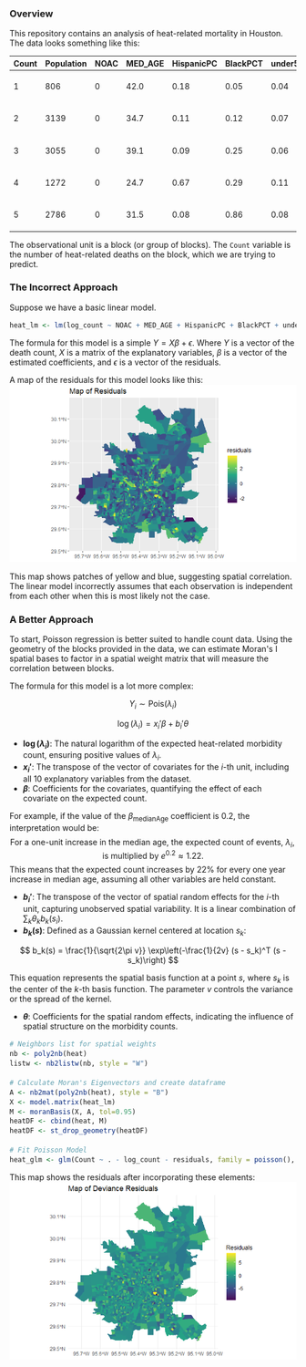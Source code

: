 ### Overview
This repository contains an analysis of heat-related mortality in Houston. The data looks something like this:

| Count| Population| NOAC| MED_AGE| HispanicPC| BlackPCT| under5PCT| over65PCT| povertyPCT| alonePCT| MinTemp| geometry                      |
|------|-----------|-----|--------|-----------|---------|----------|----------|-----------|---------|--------|-------------------------------|
| 1    | 806       | 0   | 42.0   | 0.18      | 0.05    | 0.04     | 0.17     | 0.04      | 0.05    | 24.821 | MULTIPOLYGON (((-95.30797 2...|
| 2    | 3139      | 0   | 34.7   | 0.11      | 0.12    | 0.07     | 0.05     | 0.05      | 0.02    | 24.301 | MULTIPOLYGON (((-95.59792 2...|
| 3    | 3055      | 0   | 39.1   | 0.09      | 0.25    | 0.06     | 0.06     | 0.04      | 0.03    | 24.446 | MULTIPOLYGON (((-95.52326 2...|
| 4    | 1272      | 0   | 24.7   | 0.67      | 0.29    | 0.11     | 0.03     | 0.31      | 0.01    | 24.735 | MULTIPOLYGON (((-95.45417 2...|
| 5    | 2786      | 0   | 31.5   | 0.08      | 0.86    | 0.08     | 0.03     | 0.11      | 0.07    | 24.598 | MULTIPOLYGON (((-95.51841 2...|

The observational unit is a block (or group of blocks). The `Count` variable is the number of heat-related deaths on the block, which we are trying to predict.

### The Incorrect Approach
Suppose we have a basic linear model.

```r
heat_lm <- lm(log_count ~ NOAC + MED_AGE + HispanicPC + BlackPCT + under5PCT + over65PCT + povertyPCT + alonePCT + MinTemp + Population, data = heat)
```

The formula for this model is a simple $Y = X\beta + \epsilon$. Where $Y$ is a vector of the death count, $X$ is a matrix of the explanatory variables, $\beta$ is a vector of the estimated coefficients, and $\epsilon$ is a vector of the residuals.

A map of the residuals for this model looks like this:
![LMResid](assets/before.png)

This map shows patches of yellow and blue, suggesting spatial correlation. The linear model incorrectly assumes that each observation is independent from each other when this is most likely not the case.

### A Better Approach
To start, Poisson regression is better suited to handle count data. Using the geometry of the blocks provided in the data, we can estimate Moran's I spatial bases to factor in a spatial weight matrix that will measure the correlation between blocks.

The formula for this model is a lot more complex:

$$
Y_i \sim \text{Pois}(\lambda_i)
$$

$$
\log(\lambda_i) = x_i'\beta + b_i'\theta
$$

- **$\log(\lambda_i)$**: The natural logarithm of the expected heat-related morbidity count, ensuring positive values of $\lambda_i$.
- **$x_i'$**: The transpose of the vector of covariates for the $i$-th unit, including all 10 explanatory variables from the dataset.
- **$\beta$**: Coefficients for the covariates, quantifying the effect of each covariate on the expected count.

For example, if the value of the $\beta_{\text{medianAge}}$ coefficient is 0.2, the interpretation would be:
$$
\text{For a one-unit increase in the median age, the expected count of events, } \lambda_i, \text{ is multiplied by } e^{0.2} \approx 1.22.
$$
This means that the expected count increases by 22% for every one year increase in median age, assuming all other variables are held constant.

- **$b_i'$**: The transpose of the vector of spatial random effects for the $i$-th unit, capturing unobserved spatial variability. It is a linear combination of $\sum_k \theta_k b_k(s_i)$.
- **$b_k(s)$**: Defined as a Gaussian kernel centered at location $s_k$:

$$
b_k(s) = \frac{1}{\sqrt{2\pi v}} \exp\left(-\frac{1}{2v} (s - s_k)^T (s - s_k)\right)
$$

This equation represents the spatial basis function at a point $s$, where $s_k$ is the center of the $k$-th basis function. The parameter $v$ controls the variance or the spread of the kernel.

- **$\theta$**: Coefficients for the spatial random effects, indicating the influence of spatial structure on the morbidity counts.

```r
# Neighbors list for spatial weights
nb <- poly2nb(heat)
listw <- nb2listw(nb, style = "W")

# Calculate Moran's Eigenvectors and create dataframe
A <- nb2mat(poly2nb(heat), style = "B")
X <- model.matrix(heat_lm)
M <- moranBasis(X, A, tol=0.95)
heatDF <- cbind(heat, M)
heatDF <- st_drop_geometry(heatDF)

# Fit Poisson Model
heat_glm <- glm(Count ~ . - log_count - residuals, family = poisson(), data = heatDF)
```

This map shows the residuals after incorporating these elements:
![PoissonResid](assets/after.png)
